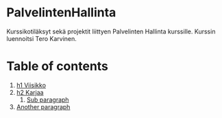 # PalvelintenHallinta
Kurssikotiläksyt sekä projektit liittyen Palvelinten Hallinta kurssille. Kurssin luennoitsi Tero Karvinen.

# Table of contents
1. [h1 Viisikko](https://github.com/WindoCode/PalvelintenHallinta/blob/main/h1%20Viisikko.md)
2. [h2 Karjaa](#paragraph1)
    1. [Sub paragraph](#subparagraph1)
3. [Another paragraph](#paragraph2)
